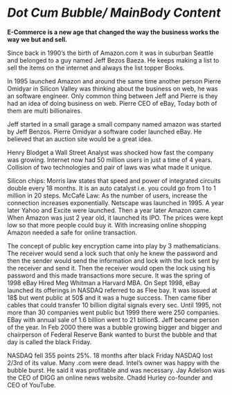 # **_Dot Cum Bubble/ MainBody Content_**

**E-Commerce is a new age that changed the way the business works the way we but and sell.**

Since back in 1990’s the birth of Amazon.com it was in suburban Seattle and belonged to a guy named Jeff Bezos Baeza. He keeps making a list to sell the items on the internet and always the list topper Books. 

In 1995 launched Amazon and around the same time another person Pierre Omidyar in Silicon Valley was thinking about the business on web, he was an software engineer. Only common thing between Jeff and Pierre is they had an idea of doing business on web. Pierre CEO of eBay, Today both of them are multi billionaires. 

 Jeff started in a small garage a small company named amazon was started by Jeff Benzos. Pierre Omidyar a software coder launched eBay. He believed that an auction site would be a great idea.
 
Henry Blodget a Wall Street Analyst was shocked how fast the company was growing. Internet now had 50 million users in just a time of 4 years. Collision of two technologies and pair of laws was what made it unique. 

Silicon chips: Morris law states that speed and power of integrated circuits double every 18 months. It is an auto catalyst i.e. you could go from 1 to 1 million in 20 steps. McCafé Law: As the number of users, increase the connection increases exponentially. Netscape was launched in 1995. A year later Yahoo and Excite were launched. Then a year later Amazon came. When Amazon was just 2 year old, it launched its IPO. The prices were kept low so that more people could buy it. With increasing online shopping Amazon needed a safe for online transaction.

The concept of public key encryption came into play by 3 mathematicians. The receiver would send a lock such that only he knew the password and then the sender would send the information and lock with the lock sent by the receiver and send it. Then the receiver would open the lock using his password and this made transactions more secure.
It was the spring of 1998 eBay Hired Meg Whitman a Harvard MBA. On Sept 1998, eBay launched its offerings in NASDAQ referred to as Flee bay. It was issued at 18$ but went public at 50$ and it was a huge success. Then came fiber cables that could transfer 10 billion digital signals every sec. Until 1995, not more than 30 companies went public but 1999 there were 250 companies. EBay with annual sale of 1.6 billion went to 21 billion$. Jeff became person of the year. In Feb 2000 there was a bubble growing bigger and bigger and chairperson of Federal Reserve Bank wanted to burst the bubble and that day is called the black Friday.

NASDAQ fell 355 points 25%. 18 months after black Friday NASDAQ lost 2/3rd of its value. Many .com were dead. Intel’s owner was happy with the bubble burst. He said it was profitable and was necessary. Jay Adelson was the CEO of DIGG an online news website. Chadd Hurley co-founder and CEO of YouTube.


